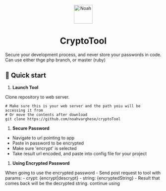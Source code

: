<p align="center">
  <a href="https://www.gatsbyjs.org">
    <img alt="Noah" src="https://noahvarghese.me/favicon.ico" width="60" />
  </a>
</p>
<h1 align="center">
  CryptoTool
</h1>

Secure your development process, and never store your passwords in code.
Can use either thge php branch, or master (ruby)

## 🚀 Quick start

1. **Launch Tool**

  Clone repository to web server.
  
  ```shell
  # Make sure this is your web server and the path yoiu will be accessing it from
  # Or move the contents after download
  git clone https://github.com/noahvarghese/cryptoTool
  ```
  
1. **Secure Password**

  - Navigate to url pointing to app
  - Paste in password to be encrypted
  - Make sure 'encrypt' is selected
  - Take result url encoded, and paste into config file for your project

1. **Using Encrypted Password**
 
  When going to use the encrypted password
    - Send post request to tool with params: 
      - crypt: {encrypt|descrypt}
      - string: {encryptedString}
    - Result that comes back will be the decrypted string. continue using

